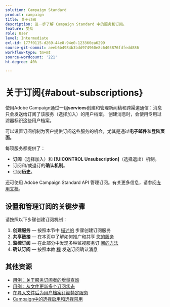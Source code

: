 ```yaml
---
solution: Campaign Standard
product: campaign
title: 关于订阅
description: 进一步了解 Campaign Standard 中的服务和订阅。
feature: 受众
role: User
level: Intermediate
exl-id: 177f0115-d269-44e8-94e0-123360ea6299
source-git-commit: aeeb6b4984b3bdd974960e8c6403876fdfedd886
workflow-type: tm+mt
source-wordcount: '221'
ht-degree: 40%

---
```


# 关于订阅{#about-subscriptions}

使用Adobe Campaign通过一组&#x200B;**services**&#x200B;创建和管理新闻稿和跨渠道通信：消息只会发送给订阅了该服务（选择加入）的用户档案。 创建消息时，会使用专用过滤器标识这些用户档案。

可以设置订阅机制为客户提供订阅这些服务的机会，尤其是通过&#x200B;**电子邮件**&#x200B;和&#x200B;**登陆页面**。

每项服务都提供了：

* **订阅**（选择加入）和 **[!UICONTROL Unsubscription]**（选择退出）机制。
* 订阅和/或退订的&#x200B;**确认机制**。
* 订阅&#x200B;**历史**。

还可使用 Adobe Campaign Standard API 管理订阅。有关更多信息，请参阅[专用文档](../../api/using/creating-a-service.md)。

## 设置和管理订阅的关键步骤

请按照以下步骤创建订阅机制：

1. **创建服务**  — 按照本节中 [描述的](../../audiences/using/creating-a-service.md) 步骤创建订阅服务
1. **共享链接**  — 在本页中了解如何推广和共享 [您的服务](../../audiences/using/promoting-a-service.md)
1. **监控订阅**  — 在此部分中发现多种监视服务订 [阅的方法](../../audiences/using/monitoring-subscriptions.md)
1. **确认订阅**  — 按照本教 [程](../../audiences/using/confirming-subscription-to-a-service.md) 发送订阅确认消息

## 其他资源

* [用例：关于服务订阅者的增量查询](../../automating/using/incremental-query-on-subscribers.md)
* [用例：从文件更新多个订阅状态](../../automating/using/updating-subscriptions-from-file.md)
* [在导入文件后为用户档案订阅特定服务](../../automating/using/subscribing-profiles-from-file.md)
* [Campaign中的选择启用和选择禁用](../../audiences/using/about-opt-in-and-opt-out-in-campaign.md)
